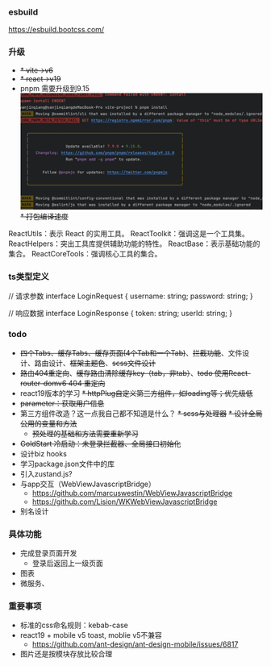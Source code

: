 ### esbuild
https://esbuild.bootcss.com/

### 升级
* ~~* vite->v6~~
* ~~* react->v19~~
* pnpm 需要升级到9.15
![img_1.png](img_1.png)
~~* 打包编译速度~~

ReactUtils：表示 React 的实用工具。
ReactToolkit：强调这是一个工具集。
ReactHelpers：突出工具库提供辅助功能的特性。
ReactBase：表示基础功能的集合。
ReactCoreTools：强调核心工具的集合。

### ts类型定义
// 请求参数
interface LoginRequest {
username: string;
password: string;
}

// 响应数据
interface LoginResponse {
token: string;
userId: string;
}

### todo
* ~~四个Tabs、缓存Tabs、缓存页面(4个Tab和一个Tab)~~、~~拦截功能~~、文件设计、路由设计、~~框架主题色~~、~~scss文件设计~~
* ~~路由404重定向~~、~~缓存路由清除缓存key（tab，非tab）~~、~~todo 使用React-router-domv6 404 重定向~~
* react19版本的学习 
~~* httpPlug自定义第三方组件，如loading等；优先级低~~
* ~~parameter：获取用户信息~~
* 第三方组件改造？这一点我自己都不知道是什么？
~~* scss与处理器~~
  ~~* 设计全局公用的变量和方法~~
  * ~~预处理的基础和方法需要重新学习~~
* ~~GoldStart 冷启动：未登录拦截器、全局接口初始化~~
* 设计biz hooks
* 学习package.json文件中的库
* 引入zustand.js?
* 与app交互（WebViewJavascriptBridge）
  * https://github.com/marcuswestin/WebViewJavascriptBridge
  * https://github.com/Lision/WKWebViewJavascriptBridge
* 别名设计

### 具体功能
* 完成登录页面开发
  * 登录后返回上一级页面
* 图表
* 微服务、


### 重要事项
* 标准的css命名规则：kebab-case
* react19 + mobile v5 toast, moblie v5不兼容
  * https://github.com/ant-design/ant-design-mobile/issues/6817
* 图片还是按模块存放比较合理


